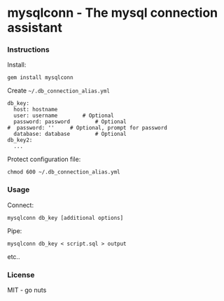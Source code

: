 mysqlconn - The mysql connection assistant
==========================================

### Instructions

Install:

`gem install mysqlconn`

Create `~/.db_connection_alias.yml`

    db_key:
      host: hostname
      user: username		# Optional
      password: password		# Optional
    #  password: ''		# Optional, prompt for password
      database: database		# Optional
    db_key2:
      ...

Protect configuration file:

`chmod 600 ~/.db_connection_alias.yml`

### Usage

Connect:

`mysqlconn db_key [additional options]`

Pipe:

`mysqlconn db_key < script.sql > output`

etc..

### License

MIT - go nuts

